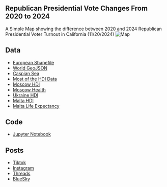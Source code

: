 ## Republican Presidential Vote Changes From 2020 to 2024
A Simple Map showing the difference between 2020 and 2024 Republican Presidential Voter Turnout in California (11/20/2024)
![Map](https://github.com/winstonhoyle/VineMapper/blob/main/European_Capitals_HDI/European_Capitals_HDI.png)

## Data
* [European Shapefile](https://github.com/leakyMirror/map-of-europe/blob/master/GeoJSON/europe.geojson)
* [World GeoJSON](https://public.opendatasoft.com/explore/dataset/world-administrative-boundaries/export/?flg=en-us)
* [Caspian Sea](https://cartographyvectors.com/map/1224-caspian-sea)
* [Most of the HDI Data](https://globaldatalab.org/shdi/table/2022/shdi+lifexp+lgnic/)
* [Moscow HDI](https://en.wikipedia.org/wiki/List_of_federal_subjects_of_Russia_by_Human_Development_Index)
* [Moscow Health](https://cdn.who.int/media/docs/librariesprovider2/regions-for-health/20230928-moscow-en-final.pdf?sfvrsn=635b5b98_4)
* [Ukraine HDI](https://www.undp.org/ukraine/press-releases/ukraine-still-country-high-human-development-index-new-undp-report-says)
* [Malta HDI](https://en.wikipedia.org/wiki/List_of_countries_by_Human_Development_Index_by_region)
* [Malta Life Expectancy](https://data.who.int/countries/470)

## Code
* [Jupyter Notebook](https://github.com/winstonhoyle/VineMapper/blob/main/European_Capitals_HDI/FormatData.ipynb)

## Posts
* [Tiktok]()
* [Instagram]()
* [Threads]()
* [BlueSky]()